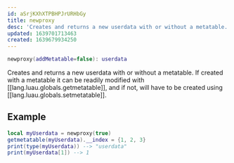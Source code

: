 ```yaml
---
id: aSrjKXhXTPBHPJrURHbGy
title: newproxy
desc: 'Creates and returns a new userdata with or without a metatable.'
updated: 1639701713463
created: 1639679934250
---
```


```Lua
newproxy(addMetatable=false): userdata
```
Creates and returns a new userdata with or without a metatable. If created with a metatable it can be readily modified with [[lang.luau.globals.getmetatable]], and if not, will have to be created using [[lang.luau.globals.setmetatable]].

## Example
```Lua
local myUserdata = newproxy(true)
getmetatable(myUserdata).__index = {1, 2, 3}
print(type(myUserdata)) --> "userdata"
print(myUserdata[1]) --> 1
```
